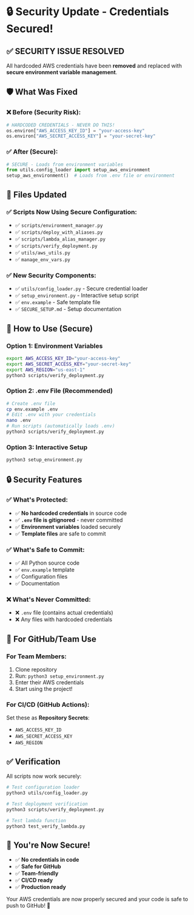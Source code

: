 # 🔒 Security Update - Credentials Secured!

## ✅ **SECURITY ISSUE RESOLVED**

All hardcoded AWS credentials have been **removed** and replaced with **secure environment variable management**.

## 🛡️ **What Was Fixed**

### **❌ Before (Security Risk):**

```python
# HARDCODED CREDENTIALS - NEVER DO THIS!
os.environ["AWS_ACCESS_KEY_ID"] = "your-access-key"
os.environ["AWS_SECRET_ACCESS_KEY"] = "your-secret-key"
```

### **✅ After (Secure):**

```python
# SECURE - Loads from environment variables
from utils.config_loader import setup_aws_environment
setup_aws_environment()  # Loads from .env file or environment
```

## 🔧 **Files Updated**

### **✅ Scripts Now Using Secure Configuration:**

- ✅ `scripts/environment_manager.py`
- ✅ `scripts/deploy_with_aliases.py`
- ✅ `scripts/lambda_alias_manager.py`
- ✅ `scripts/verify_deployment.py`
- ✅ `utils/aws_utils.py`
- ✅ `manage_env_vars.py`

### **✅ New Security Components:**

- ✅ `utils/config_loader.py` - Secure credential loader
- ✅ `setup_environment.py` - Interactive setup script
- ✅ `env.example` - Safe template file
- ✅ `SECURE_SETUP.md` - Setup documentation

## 🚀 **How to Use (Secure)**

### **Option 1: Environment Variables**

```bash
export AWS_ACCESS_KEY_ID="your-access-key"
export AWS_SECRET_ACCESS_KEY="your-secret-key"
export AWS_REGION="us-east-1"
python3 scripts/verify_deployment.py
```

### **Option 2: .env File (Recommended)**

```bash
# Create .env file
cp env.example .env
# Edit .env with your credentials
nano .env
# Run scripts (automatically loads .env)
python3 scripts/verify_deployment.py
```

### **Option 3: Interactive Setup**

```bash
python3 setup_environment.py
```

## 🔒 **Security Features**

### **✅ What's Protected:**

- ✅ **No hardcoded credentials** in source code
- ✅ **`.env` file is gitignored** - never committed
- ✅ **Environment variables** loaded securely
- ✅ **Template files** are safe to commit

### **✅ What's Safe to Commit:**

- ✅ All Python source code
- ✅ `env.example` template
- ✅ Configuration files
- ✅ Documentation

### **❌ What's Never Committed:**

- ❌ `.env` file (contains actual credentials)
- ❌ Any files with hardcoded credentials

## 🎯 **For GitHub/Team Use**

### **For Team Members:**

1. Clone repository
2. Run: `python3 setup_environment.py`
3. Enter their AWS credentials
4. Start using the project!

### **For CI/CD (GitHub Actions):**

Set these as **Repository Secrets**:

- `AWS_ACCESS_KEY_ID`
- `AWS_SECRET_ACCESS_KEY`
- `AWS_REGION`

## ✅ **Verification**

All scripts now work securely:

```bash
# Test configuration loader
python3 utils/config_loader.py

# Test deployment verification
python3 scripts/verify_deployment.py

# Test lambda function
python3 test_verify_lambda.py
```

## 🎉 **You're Now Secure!**

- ✅ **No credentials in code**
- ✅ **Safe for GitHub**
- ✅ **Team-friendly**
- ✅ **CI/CD ready**
- ✅ **Production ready**

Your AWS credentials are now properly secured and your code is safe to push to GitHub! 🚀
